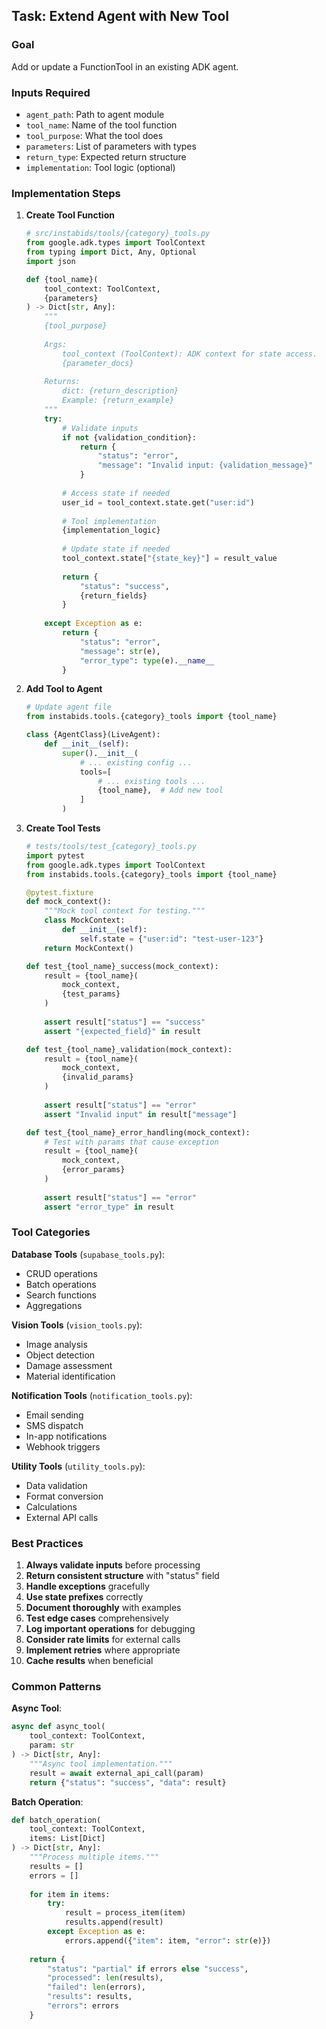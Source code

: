 ## Task: Extend Agent with New Tool

### Goal

Add or update a FunctionTool in an existing ADK agent.

### Inputs Required

- `agent_path`: Path to agent module
- `tool_name`: Name of the tool function
- `tool_purpose`: What the tool does
- `parameters`: List of parameters with types
- `return_type`: Expected return structure
- `implementation`: Tool logic (optional)

### Implementation Steps

1. **Create Tool Function**
   ```python
   # src/instabids/tools/{category}_tools.py
   from google.adk.types import ToolContext
   from typing import Dict, Any, Optional
   import json
   
   def {tool_name}(
       tool_context: ToolContext,
       {parameters}
   ) -> Dict[str, Any]:
       """
       {tool_purpose}
       
       Args:
           tool_context (ToolContext): ADK context for state access.
           {parameter_docs}
           
       Returns:
           dict: {return_description}
           Example: {return_example}
       """
       try:
           # Validate inputs
           if not {validation_condition}:
               return {
                   "status": "error",
                   "message": "Invalid input: {validation_message}"
               }
           
           # Access state if needed
           user_id = tool_context.state.get("user:id")
           
           # Tool implementation
           {implementation_logic}
           
           # Update state if needed
           tool_context.state["{state_key}"] = result_value
           
           return {
               "status": "success",
               {return_fields}
           }
           
       except Exception as e:
           return {
               "status": "error",
               "message": str(e),
               "error_type": type(e).__name__
           }
   ```

2. **Add Tool to Agent**
   ```python
   # Update agent file
   from instabids.tools.{category}_tools import {tool_name}
   
   class {AgentClass}(LiveAgent):
       def __init__(self):
           super().__init__(
               # ... existing config ...
               tools=[
                   # ... existing tools ...
                   {tool_name},  # Add new tool
               ]
           )
   ```

3. **Create Tool Tests**
   ```python
   # tests/tools/test_{category}_tools.py
   import pytest
   from google.adk.types import ToolContext
   from instabids.tools.{category}_tools import {tool_name}
   
   @pytest.fixture
   def mock_context():
       """Mock tool context for testing."""
       class MockContext:
           def __init__(self):
               self.state = {"user:id": "test-user-123"}
       return MockContext()
   
   def test_{tool_name}_success(mock_context):
       result = {tool_name}(
           mock_context,
           {test_params}
       )
       
       assert result["status"] == "success"
       assert "{expected_field}" in result
   
   def test_{tool_name}_validation(mock_context):
       result = {tool_name}(
           mock_context,
           {invalid_params}
       )
       
       assert result["status"] == "error"
       assert "Invalid input" in result["message"]
   
   def test_{tool_name}_error_handling(mock_context):
       # Test with params that cause exception
       result = {tool_name}(
           mock_context,
           {error_params}
       )
       
       assert result["status"] == "error"
       assert "error_type" in result
   ```

### Tool Categories

**Database Tools** (`supabase_tools.py`):
- CRUD operations
- Batch operations
- Search functions
- Aggregations

**Vision Tools** (`vision_tools.py`):
- Image analysis
- Object detection
- Damage assessment
- Material identification

**Notification Tools** (`notification_tools.py`):
- Email sending
- SMS dispatch
- In-app notifications
- Webhook triggers

**Utility Tools** (`utility_tools.py`):
- Data validation
- Format conversion
- Calculations
- External API calls

### Best Practices

1. **Always validate inputs** before processing
2. **Return consistent structure** with "status" field
3. **Handle exceptions** gracefully
4. **Use state prefixes** correctly
5. **Document thoroughly** with examples
6. **Test edge cases** comprehensively
7. **Log important operations** for debugging
8. **Consider rate limits** for external calls
9. **Implement retries** where appropriate
10. **Cache results** when beneficial

### Common Patterns

**Async Tool**:
```python
async def async_tool(
    tool_context: ToolContext,
    param: str
) -> Dict[str, Any]:
    """Async tool implementation."""
    result = await external_api_call(param)
    return {"status": "success", "data": result}
```

**Batch Operation**:
```python
def batch_operation(
    tool_context: ToolContext,
    items: List[Dict]
) -> Dict[str, Any]:
    """Process multiple items."""
    results = []
    errors = []
    
    for item in items:
        try:
            result = process_item(item)
            results.append(result)
        except Exception as e:
            errors.append({"item": item, "error": str(e)})
    
    return {
        "status": "partial" if errors else "success",
        "processed": len(results),
        "failed": len(errors),
        "results": results,
        "errors": errors
    }
```